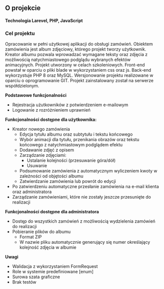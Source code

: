 <p><h2>O projekcie</h2></p>
<p><h4>Technologia Larevel, PHP, JavaScript</h4></p>
<p><h3>Cel projektu</h3></p>
Opracowanie w pełni użytkowej aplikacji do obsługi zamówień. Obiektem zamówienia jest album zdjęciowy, którego projekt tworzy użytkownik. Kreator albumu pozwala wprowadzać wymagane teksty oraz zdjęcia z możliwością natychmiastowego podglądu wybranych efektów animacyjnych. Projekt utworzony w celach szkoleniowych. Front-end powstał w oparciu o pliki blade w wykorzystaniem css oraz js. Back-end wykorzystuje PHP 8 oraz MySQL. Wersjonowanie projektu realizowane w oparciu o oprogramowanie GIT. Projekt zainstalowany został na serwerze współdzielonym.
<p><b>Podstawowe funkcjonalności</b></p>

- Rejestracja użutkowników z potwierdzeniem e-mailowym
- Logowanie z rozróżnieniem uprawnień<br>
<p><b>Funkcjonalności dostępne dla użytkownika:</b></p>

- Kreator nowego zamówienia
  - Edycja tytułu albumu oraz subtytułu i tekstu końcowego
  - Wybór animacji dla tytułu, przenikania obrazów oraz tekstu końcowego z natychmiastowym podglądem efektu
   - Dodawanie zdjęć z opisem
   - Zarządzanie zdjęciami: 
     - Ustalanie kolejności (przesuwanie góra/dół)
     - Usuwanie
  - Podsumowanie zamówienia z automatycznym wyliczeniem kwoty w zależności od objętości albumu
  - Zatwierdzanie zamówienia lub powrót do edycji
- Po zatwierdzeniu automatyczne przesłanie zamówienia na e-mail klienta oraz administratora
- Zarządzanie zamówieniami, które nie zostały jeszcze przesunięte do realizacji
<p><b>Funkcjonalności dostępne dla administratora</b></P>

- Dostęp do wszystkich zamówień z możliwością wydzielenia zamówień do realizacji
- Pobieranie plików do albumu
  - Format ZIP
  - W nazwie pliku automatycznie generujący się numer określający kolejność zdjęcia w albumie
<p><b>Uwagi</b></p>
    
- Walidacja z wykorzystaniem FormRequest
- Role w systemie predefiniowane [enum]
- Surowa szata graficzne
- Brak testów

